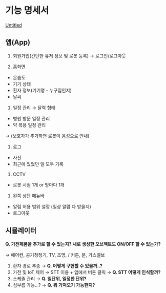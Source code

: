 # 기능 명세서

[Untitled](https://www.notion.so/cd7d39259a02456ebfa7dd537af45971)

## 앱(App)

1. 회원가입(간단한 유저 정보 및 로봇 등록) → 로그인/로그아웃

1. 홈화면 
- 온습도
- 기기 상태
- 환자 정보(기기명 - 누구집인지)
- 날씨

1. 일정 관리 → 달력 형태
- 병원 방문 일정 관리
- 약 복용 일정 관리

→  (보호자가 추가하면 로봇이 음성으로 안내)

1. 로그
- 사진
- 최근에 있었던 일 모두 기록

1. CCTV
- 로봇 시점 1개 or 방마다 1개

1. 왼쪽 상단 메뉴바
- 알림 허용 범위 설정 (일상 알람 다 받을지)
- 로그아웃

## 시뮬레이터

**Q. 가전제품을 추가로 할 수 있는지? 새로 생성한 오브젝트도 ON/OFF 할 수 있는가?**

→ 에어컨, 공기청정기, TV, 조명, / 커튼, 문, 가스밸브 

1. 환자 경로 추종 → **Q. 어떻게 구현할 수 있을까..?**
2. 가전 및 IoT 제어  → STT 이용 + 앱에서 버튼 클릭  → **Q. STT 어떻게 인식할까?**
3. 스케줄 관리 → **Q. 일단위, 일정한 단위?** 
4. 심부름 가능…? → **Q. 뭐 가져오기 가능한지?**